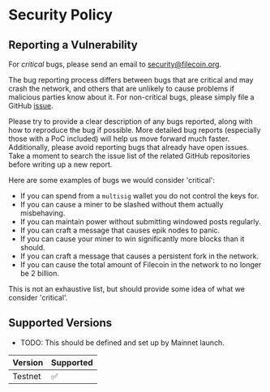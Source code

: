 # Security Policy

## Reporting a Vulnerability

For *critical* bugs, please send an email to security@filecoin.org.

The bug reporting process differs between bugs that are critical and may crash the network, and others that are unlikely to cause problems if malicious parties know about it. For non-critical bugs, please simply file a GitHub [issue](https://github.com/EpiK-Protocol/go-epik/issues/new?template=bug_report.md). 

Please try to provide a clear description of any bugs reported, along with how to reproduce the bug if possible. More detailed bug reports (especially those with a PoC included) will help us move forward much faster. Additionally, please avoid reporting bugs that already have open issues. Take a moment to search the issue list of the related GitHub repositories before writing up a new report.

Here are some examples of bugs we would consider 'critical':

* If you can spend from a `multisig` wallet you do not control the keys for.
* If you can cause a miner to be slashed without them actually misbehaving.
* If you can maintain power without submitting windowed posts regularly.
* If you can craft a message that causes epik nodes to panic.
* If you can cause your miner to win significantly more blocks than it should.
* If you can craft a message that causes a persistent fork in the network.
* If you can cause the total amount of Filecoin in the network to no longer be 2 billion.

This is not an exhaustive list, but should provide some idea of what we consider 'critical'.

## Supported Versions

* TODO: This should be defined and set up by Mainnet launch.

| Version | Supported          |
| ------- | ------------------ |
| Testnet | :white_check_mark: |

